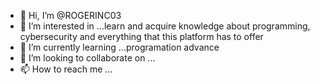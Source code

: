 - 👋 Hi, I’m @ROGERINC03
- 👀 I’m interested in ...learn and acquire knowledge about programming, cybersecurity and everything that this platform has to offer
- 🌱 I’m currently learning ...programation advance
- 💞️ I’m looking to collaborate on ...
- 📫 How to reach me ...

<!---
ROGERINC03/ROGERINC03 is a ✨ special ✨ repository because its `README.md` (this file) appears on your GitHub profile.
You can click the Preview link to take a look at your changes.
--->
